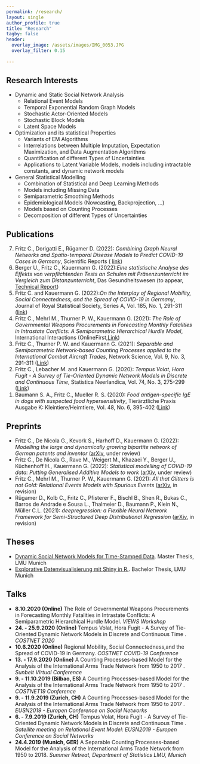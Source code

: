 ```yaml
---
permalink: /research/
layout: single
author_profile: true
title: "Research"
tagby: false
header:
  overlay_image: /assets/images/IMG_0053.JPG
  overlay_filter: 0.15
  
---
```


Research Interests
---------------

+ Dynamic and Static Social Network Analysis 
  + Relational Event Models
  + Temporal Exponential Random Graph Models 
  + Stochastic Actor-Oriented Models
  + Stochastic Block Models 
  + Latent Space Models 
+ Optimization and its statistical Properties
  + Variants of EM Algorithms 
  + Interrelations between Multiple Imputation, Expectation Maximization, and Data Augmentation Algorithms 
  + Quantification of different Types of Uncertainties    
  + Applications to Latent Variable Models, models including intractable constants, and dynamic network models 
+ General Statistical Modelling 
  + Combination of Statistical and Deep Learning Methods
  + Models including Missing Data
  + Semiparametric Smoothing Methods 
  + Epidemiological Models (Nowcasting, Backprojection, ...)  
  + Models based on Counting Processes
  + Decomposition of different Types of Uncertainties  
  

Publications
---------------

<ol reversed>
 <li>Fritz C., Dorigatti E., R&uuml;gamer D. (2022): <em>Combining Graph Neural Networks and Spatio-temporal Disease Models to Predict COVID-19 Cases in Germany</em>, Scientific Reports (
<a href="https://www.nature.com/articles/s41598-022-07757-5">link</a>) </li>
  <li>Berger U., Fritz C., Kauermann G.  (2022):<em>Eine statistische Analyse des Effekts von verpflichtenden Tests an Schulen mit Pr&auml;senzunterricht im Vergleich zum Distanzunterricht</em>, Das Gesundheitswesen (to appear, <a href="https://epub.ub.uni-muenchen.de/76005/1/tr000.pdf">Technical Report</a>)</li>
  <li>Fritz C. and Kauermann G.  (2022):<em>On the Interplay of Regional Mobility, Social Connectedness, and the Spread of COVID-19 in Germany</em>, Journal of Royal Statistical Society, Series A, Vol. 185, No. 1, 291-311 (<a href="https://rss.onlinelibrary.wiley.com/doi/10.1111/rssa.12753">link</a>)
</li>
  <li>Fritz C., Mehrl M., Thurner P. W., Kauermann G. (2021): <em>The Role of Governmental Weapons Procurements in Forecasting Monthly Fatalities in Intrastate Conflicts: A Semiparametric Hierarchical Hurdle Model</em>, International Interactions (OnlineFirst,<a href="https://www.tandfonline.com/doi/full/10.1080/03050629.2022.1993210">Link</a>)
</li>
  <li>Fritz C., Thurner P. W. and Kauermann G. (2021): <em>Separable and Semiparametric Network-based Counting Processes applied to the International Combat Aircraft Trades</em>, Network Science, Vol. 9, No. 3, 291-311 (<a href="https://www.cambridge.org/core/journals/network-science/article/separable-and-semiparametric-networkbased-counting-processes-applied-to-the-international-combat-aircraft-trades/0D57EC7B7E1775B0BEF72BDE101E507F">Link</a>)</li>
  <li>Fritz C., Lebacher M. and Kauermann G. (2020): <em>Tempus Volat, Hora Fugit - A Survey of Tie-Oriented Dynamic Network Models in Discrete and Continuous Time</em>, Statistica Neerlandica, Vol. 74, No. 3, 275-299 (<a href="https://onlinelibrary.wiley.com/doi/full/10.1111/stan.12198">Link</a>)
</li>
 <li> Baumann S. A., Fritz C.,&nbsp;Mueller R. S. (2020): <em>Food antigen-specific IgE in dogs with suspected food hypersensitivity</em>, Tier&auml;rztliche Praxis Ausgabe K: Kleintiere/Heimtiere, Vol. 48, No. 6, 395-402 (<a href="https://www.thieme-connect.de/products/ejournals/abstract/10.1055/a-1274-9210">Link</a>)
  </li>
</ol>

Preprints
---------------

+ Fritz C., De Nicola G., Kevork S., Harhoff D., Kauermann G. (2022): *Modelling the large and dynamically growing bipartite network of German patents and inventor* ([arXiv](https://arxiv.org/abs/2201.09744), under review)
+ Fritz C., De Nicola G., Rave M., Weigert M., Khazaei Y., Berger U.,	K&uuml;chenhoff H., Kauermann G. (2022): *Statistical modelling of COVID-19 data: Putting Generalised Additive Models to work* ([arXiv](https://arxiv.org/abs/2201.02182), under review)
+ Fritz C., Mehrl M., Thurner P. W., Kauermann G.   (2021): *All that Glitters is not Gold: Relational Events Models with Spurious Events* ([arXiv](https://arxiv.org/abs/2109.10348), in revision)
+ R&uuml;gamer D., Kolb C., Fritz C., Pfisterer F., Bischl B., Shen R., Bukas C., Barros de Andrade e Sousa L., Thalmeier D., Baumann P., Klein N., M&uuml;ller C.L. (2021): *deepregression: a Flexible Neural Network Framework for Semi-Structured Deep Distributional Regression* ([arXiv](https://arxiv.org/abs/2104.02705), in revision)


Theses
---------------
+ [Dynamic Social Network Models for Time-Stamped Data](https://epub.ub.uni-muenchen.de/60292/). Master Thesis, LMU Munich
+ [Explorative Datenvisualisierung mit Shiny in R.](https://epub.ub.uni-muenchen.de/29575/). Bachelor Thesis, LMU Munich


Talks
---------------

+ __8.10.2020 (Online)__ The Role of Governmental Weapons Procurements in Forecasting Monthly Fatalities in Intrastate Conflicts: A Semiparametric Hierarchical Hurdle Model. *ViEWS Workshop*
+ __24. - 25.9.2020 (Online)__ Tempus Volat, Hora Fugit - A Survey of Tie-Oriented Dynamic Network Models in Discrete and Continuous Time
. *COSTNET 2020*
+ __10.6.2020 (Online)__ Regional Mobility, Social Connectedness,and the Spread of COVID-19 in Germany. *COSTNET COVID-19 Conference*
+ __13. - 17.9.2020 (Online)__ A Counting Processes-based Model for the Analysis of the International Arms Trade Network from 1950 to 2017
. *Sunbelt Virtual Conference*
+ __9. - 11.10.2019 (Bilbao, ES)__ A Counting Processes-based Model for the Analysis of the International Arms Trade Network from 1950 to 2017
. *COSTNET19 Conference*
+ __9. - 11.9.2019 (Zurich, CH)__ A Counting Processes-based Model for the Analysis of the International Arms Trade Network from 1950 to 2017
. *EUSN2019 - Europen Conference on Social Networks*
+ __6. - 7.9.2019 (Zurich, CH)__ Tempus Volat, Hora Fugit - A Survey of Tie-Oriented Dynamic Network Models in Discrete and Continuous Time
. *Satellite meeting on Relational Event Model: EUSN2019 - Europen Conference on Social Networks*
+ __24.4.2019 (Munich, GER)__ A Separable Counting Processes-based Model for the Analysis of the International Arms Trade Network from 1950 to 2018. *Summer Retreat, Department of Statistics LMU, Munich*

